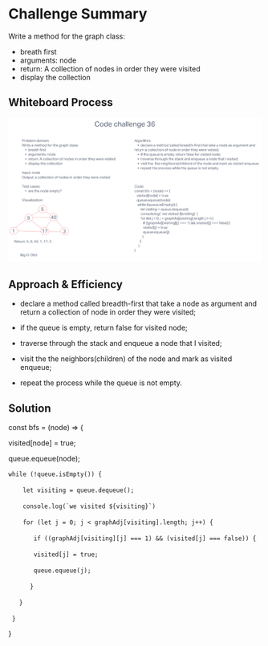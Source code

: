 # Challenge Summary

Write a method for the graph class:

* breath first
* arguments: node
* return: A collection of nodes in order they were visited
* display the collection

## Whiteboard Process

![Code Challenge 36](./Code%20Challenge%2036.PNG)

## Approach & Efficiency

* declare a method called breadth-first that take a node as argument and
return a collection of node in order they were visited;

* if the queue is empty, return false for visited node;
* traverse through the stack and enqueue a node that I visited;
* visit the  the neighbors(children) of the node and mark as visited enqueue;
* repeat the process while the queue is not empty.

## Solution

const bfs = (node) => {

   visited[node] = true;

   queue.equeue(node);

    while (!queue.isEmpty()) {

        let visiting = queue.dequeue();

        console.log(`we visited ${visiting}`)

        for (let j = 0; j < graphAdj[visiting].length; j++) {

           if ((graphAdj[visiting][j] === 1) && (visited[j] === false)) {

           visited[j] = true;

           queue.equeue(j);

          }

       }

     }

}
